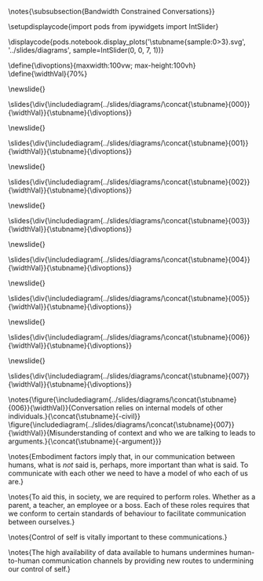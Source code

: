 \notes{\subsubsection{Bandwidth Constrained Conversations}}

\setupdisplaycode{import pods
from ipywidgets import IntSlider}


\displaycode{pods.notebook.display_plots('\stubname{sample:0>3}.svg', 
                            '../slides/diagrams',  sample=IntSlider(0, 0, 7, 1))}

\define{\divoptions}{maxwidth:100vw; max-height:100vh}
\define{\widthVal}{70%}

\newslide{}

\slides{\div{\includediagram{../slides/diagrams/\concat{\stubname}{000}}{\widthVal}}{\stubname}{\divoptions}}

\newslide{}

\slides{\div{\includediagram{../slides/diagrams/\concat{\stubname}{001}}{\widthVal}}{\stubname}{\divoptions}}

\newslide{}

\slides{\div{\includediagram{../slides/diagrams/\concat{\stubname}{002}}{\widthVal}}{\stubname}{\divoptions}}

\newslide{}

\slides{\div{\includediagram{../slides/diagrams/\concat{\stubname}{003}}{\widthVal}}{\stubname}{\divoptions}}

\newslide{}

\slides{\div{\includediagram{../slides/diagrams/\concat{\stubname}{004}}{\widthVal}}{\stubname}{\divoptions}}

\newslide{}

\slides{\div{\includediagram{../slides/diagrams/\concat{\stubname}{005}}{\widthVal}}{\stubname}{\divoptions}}

\newslide{}

\slides{\div{\includediagram{../slides/diagrams/\concat{\stubname}{006}}{\widthVal}}{\stubname}{\divoptions}}

\newslide{}

\slides{\div{\includediagram{../slides/diagrams/\concat{\stubname}{007}}{\widthVal}}{\stubname}{\divoptions}}

\notes{\figure{\includediagram{../slides/diagrams/\concat{\stubname}{006}}{\widthVal}}{Conversation relies on internal models of other individuals.}{\concat{\stubname}{-civil}}
\figure{\includediagram{../slides/diagrams/\concat{\stubname}{007}}{\widthVal}}{Misunderstanding of context and who we are talking to leads to arguments.}{\concat{\stubname}{-argument}}}

\notes{Embodiment factors imply that, in our communication between humans, what is *not* said is, perhaps, more important than what is said. To communicate with each other we need to have a model of who each of us are.} 

\notes{To aid this, in society, we are required to perform roles. Whether as a parent, a teacher, an employee or a boss. Each of these roles requires that we conform to certain standards of behaviour to facilitate communication between ourselves.}

\notes{Control of self is vitally important to these communications.}

\notes{The high availability of data available to humans undermines human-to-human communication channels by providing new routes to undermining our control of self.}
